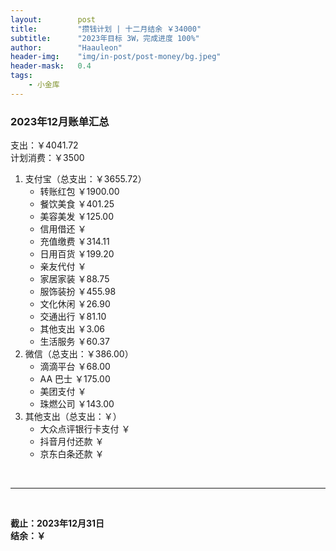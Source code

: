 ```yaml
---
layout:        post
title:         "攒钱计划 | 十二月结余 ￥34000"
subtitle:      "2023年目标 3W，完成进度 100%"
author:        "Haauleon"
header-img:    "img/in-post/post-money/bg.jpeg"
header-mask:   0.4
tags:
    - 小金库
---
```


### 2023年12月账单汇总             
支出：￥4041.72         
计划消费：￥3500        

1. 支付宝（总支出：￥3655.72）   
    - 转账红包 ￥1900.00   
    - 餐饮美食 ￥401.25    
    - 美容美发 ￥125.00     
    - 信用借还 ￥    
    - 充值缴费 ￥314.11     
    - 日用百货 ￥199.20      
    - 亲友代付 ￥     
    - 家居家装 ￥88.75      
    - 服饰装扮 ￥455.98    
    - 文化休闲 ￥26.90    
    - 交通出行 ￥81.10    
    - 其他支出 ￥3.06  
    - 生活服务 ￥60.37
2. 微信（总支出：￥386.00）      
    - 滴滴平台 ￥68.00   
    - AA 巴士 ￥175.00    
    - 美团支付 ￥       
    - 珠燃公司 ￥143.00
3. 其他支出（总支出：￥）     
    - 大众点评银行卡支付 ￥    
    - 抖音月付还款 ￥    
    - 京东白条还款 ￥   

<br>

---

<br>

**截止：2023年12月31日**      
**结余：￥**        